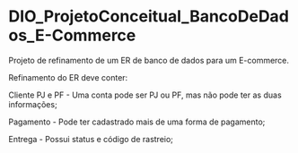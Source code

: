 # DIO_ProjetoConceitual_BancoDeDados_E-Commerce

Projeto de refinamento de um ER de banco de dados para um E-commerce.

Refinamento do ER deve conter:

Cliente PJ e PF - Uma conta pode ser PJ ou PF, mas não pode ter as duas informações;

Pagamento - Pode ter cadastrado mais de uma forma de pagamento;

Entrega - Possui status e código de rastreio;
